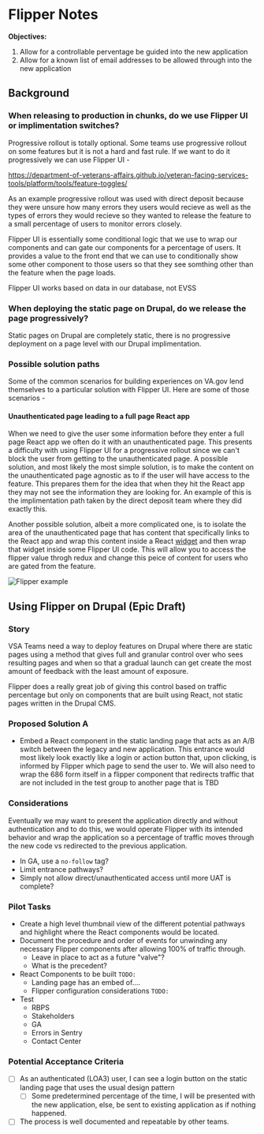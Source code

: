 # Flipper Notes
**Objectives:**  
1. Allow for a controllable perventage be guided into the new application
2. Allow for a known list of email addresses to be allowed through into the new application
## Background
### When releasing to production in chunks, do we use Flipper UI or implimentation switches?

Progressive rollout is totally optional. Some teams use progressive rollout on some features but it is not a hard and fast rule.
If we want to do it progressively we can use Flipper UI -

https://department-of-veterans-affairs.github.io/veteran-facing-services-tools/platform/tools/feature-toggles/

As an example progressive rollout was used with direct deposit because they were unsure how many errors they
users would recieve as well as the types of errors they would recieve so they wanted to release the feature
to a small percentage of users to monitor errors closely.

Flipper UI is essentially some conditional logic that we use to wrap our components and can gate our components for
a percentage of users. It provides a value to the front end that we can use to conditionally show some other
component to those users so that they see somthing other than the feature when the page loads.

Flipper UI works based on data in our database, not EVSS

### When deploying the static page on Drupal, do we release the page progressively?

Static pages on Drupal are completely static, there is no progressive deployment on a page level with our Drupal implimentation. 


### Possible solution paths

Some of the common scenarios for building experiences on VA.gov lend themselves to a particular solution with
Flipper UI. Here are some of those scenarios - 

#### Unauthenticated page leading to a full page React app

When we need to give the user some information before they enter a full page React app we often do it with an unauthenticated page. This presents a difficulty with using Flipper UI for a progressive rollout since we can't block the user from getting to the unauthenticated page. A possible solution, and most likely the most simple solution, is to make the content on the unauthenticated page agnostic as to if the user will have access to the feature. This prepares them for the idea that when they hit the React app they may not see the information they are looking for. An example of this is the implimentation path taken by the direct deposit team where they did exactly this.

Another possible solution, albeit a more complicated one, is to isolate the area of the unauthenticated page that has content that specifically links to the React app and wrap this content inside a React [widget](https://department-of-veterans-affairs.github.io/veteran-facing-services-tools/getting-started/common-tasks/new-widget) and then wrap that widget inside some Flipper UI code. This will allow you to access the flipper value throgh redux and change this peice of content for users who are gated from the feature. 

![Flipper example](https://github.com/department-of-veterans-affairs/va.gov-team/blob/master/teams/vsa/teams/ebenefits/launch-playbook/images/Flipper.png)

## Using Flipper on Drupal (Epic Draft)
### Story
VSA Teams need a way to deploy features on Drupal where there are static pages using a method that gives full and granular control over who sees resulting pages and when so that a gradual launch can get create the most amount of feedback with the least amount of exposure.

Flipper does a really great job of giving this control based on traffic percentage but only on components that are built using React, not static pages written in the Drupal CMS.

### Proposed Solution A
- Embed a React component in the static landing page that acts as an A/B switch between the legacy and new application.  This entrance would most likely look exactly like a login or action button that, upon clicking, is informed by Flipper which page to send the user to. We will also need to wrap the 686 form itself in a flipper component that redirects traffic that are not included in the test group to another page that is TBD

### Considerations
Eventually we may want to present the application directly and without authentication and to do this, we would operate Flipper with its intended behavior and wrap the application so a percentage of traffic moves through the new code vs redirected to the previous application.
- In GA, use a `no-follow` tag?
- Limit entrance pathways?
- Simply not allow direct/unauthenticated access until more UAT is complete?

### Pilot Tasks
- Create a high level thumbnail view of the different potential pathways and highlight where the React components would be located.
- Document the procedure and order of events for unwinding any necessary Flipper components after allowing 100% of traffic through.
  - Leave in place to act as a future "valve"? 
  - What is the precedent?
- React Components to be built  `TODO:`
  - Landing page has an embed of....
  - Flipper configuration considerations `TODO:`
- Test
  - RBPS
  - Stakeholders
  - GA
  - Errors in Sentry
  - Contact Center
  
### Potential Acceptance Criteria
- [ ] As an authenticated (LOA3) user, I can see a login button on the static landing page that uses the usual design pattern
  - [ ] Some predetermined percentage of the time, I will be presented with the new application, else, be sent to existing application as if nothing happened.
- [ ] The process is well documented and repeatable by other teams.

